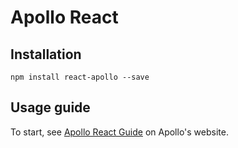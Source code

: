 # Apollo React

## Installation

```
npm install react-apollo --save
```

## Usage guide

To start, see [Apollo React Guide](http://dev.apollodata.com/react/initialization.html) on Apollo's website.
